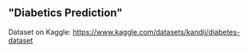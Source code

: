 ## "Diabetics Prediction"
Dataset on Kaggle: https://www.kaggle.com/datasets/kandij/diabetes-dataset
